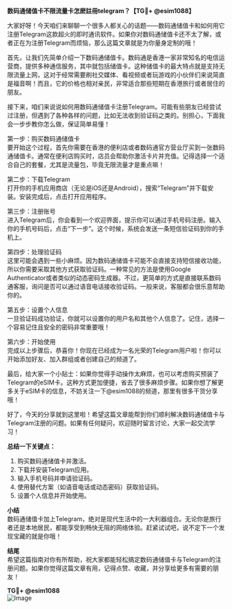 **数码通储值卡不限流量卡怎麽註冊telegram？【TG💪+ @esim1088】**

大家好呀！今天咱们来聊聊一个很多人都关心的话题——数码通储值卡和如何用它注册Telegram这款超火的即时通讯软件。如果你对数码通储值卡还不太了解，或者正在为注册Telegram而烦恼，那么这篇文章就是为你量身定制的哦！

首先，让我们先简单介绍一下数码通储值卡。数码通是香港一家非常知名的电信运营商，提供多种通信服务，其中就包括储值卡。这种储值卡的最大特点就是支持无限流量上网，这对于经常需要刷社交媒体、看视频或者玩游戏的小伙伴们来说简直是福音啊！而且，它的价格也相对亲民，非常适合那些短期在香港旅行或者居住的朋友。

接下来，咱们来说说如何用数码通储值卡注册Telegram。可能有些朋友已经尝试过注册，但遇到了各种各样的问题，比如无法收到验证码之类的。别担心，下面我会一步步教你怎么做，保证简单易懂！

第一步：购买数码通储值卡  
要开始这个过程，首先你需要在香港的便利店或者数码通官方营业厅买到一张数码通储值卡。通常在便利店购买时，店员会帮助你激活卡片并充值。记得选择一个适合自己的套餐，尤其是流量包，毕竟无限流量才是重点嘛！

第二步：下载Telegram  
打开你的手机应用商店（无论是iOS还是Android），搜索“Telegram”并下载安装。安装完成后，点击打开应用程序。

第三步：注册账号  
进入Telegram后，你会看到一个欢迎界面，提示你可以通过手机号码注册。输入你的手机号码后，点击“下一步”。这个时候，系统会发送一条短信验证码到你的手机上。

第四步：处理验证码  
这里可能会遇到一些小麻烦。因为数码通储值卡可能不会直接支持短信接收功能，所以你需要采取其他方式获取验证码。一种常见的方法是使用Google Authenticator或者类似的动态密码生成器。不过，更简单的方式是直接联系数码通客服，询问是否可以通过语音电话接收验证码。一般来说，客服都会很乐意帮助你的。

第五步：设置个人信息  
一旦验证码成功验证，你就可以设置你的用户名和其他个人信息了。记住，选择一个容易记住且安全的密码非常重要哦！

第六步：开始使用  
完成以上步骤后，恭喜你！你现在已经成为一名光荣的Telegram用户啦！你可以开始添加好友、加入群组或者创建自己的频道了。

最后，给大家一个小贴士：如果你觉得手动操作太麻烦，也可以考虑购买预装了Telegram的eSIM卡。这种方式更加便捷，省去了很多麻烦步骤。如果你想了解更多关于eSIM卡的信息，不妨关注一下@esim1088的频道，那里有很多干货分享哦！

好了，今天的分享就到这里啦！希望这篇文章能帮到你们顺利解决数码通储值卡与Telegram注册的问题。如果有任何疑问，欢迎随时留言讨论，大家一起交流学习！  

**总结一下关键点：**  
1. 购买数码通储值卡并激活。  
2. 下载并安装Telegram应用。  
3. 输入手机号码并申请验证码。  
4. 使用替代方案（如语音电话或动态密码）获取验证码。  
5. 设置个人信息并开始使用。

**小结**  
数码通储值卡加上Telegram，绝对是现代生活中的一大利器组合。无论你是旅行者还是本地居民，都能享受到畅快无阻的网络体验。赶紧试试吧，说不定下一个发现宝藏的就是你哦！  

**结尾**  
希望这篇指南对你有所帮助，祝大家都能轻松搞定数码通储值卡与Telegram的注册问题。如果你觉得这篇文章有用，记得点赞、收藏，并分享给更多有需要的朋友！  

**TG💪+ @esim1088**  
![Image](https://i.postimg.cc/4NQfJmqS/Snipaste-2025-05-13-00-14-12.png)